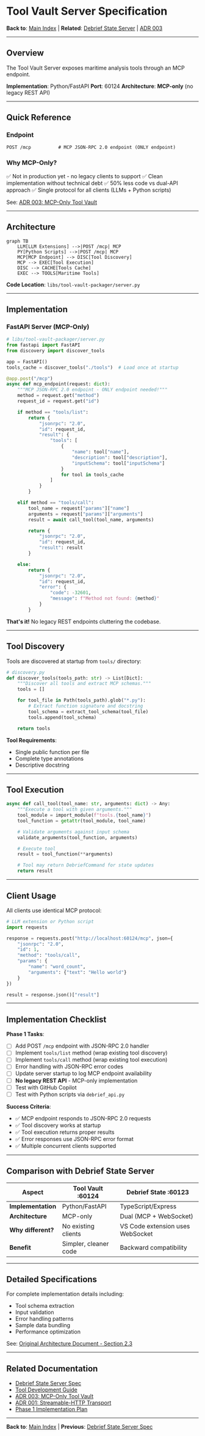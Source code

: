 # Tool Vault Server Specification

**Back to**: [Main Index](../README.md) | **Related**: [Debrief State Server](debrief-state-server.md) | [ADR 003](../decisions/003-mcp-only-tool-vault.md)

---

## Overview

The Tool Vault Server exposes maritime analysis tools through an MCP endpoint.

**Implementation**: Python/FastAPI
**Port**: 60124
**Architecture**: **MCP-only** (no legacy REST API)

---

## Quick Reference

### Endpoint

```
POST /mcp          # MCP JSON-RPC 2.0 endpoint (ONLY endpoint)
```

### Why MCP-Only?

✅ Not in production yet - no legacy clients to support
✅ Clean implementation without technical debt
✅ 50% less code vs dual-API approach
✅ Single protocol for all clients (LLMs + Python scripts)

See: [ADR 003: MCP-Only Tool Vault](../decisions/003-mcp-only-tool-vault.md)

---

## Architecture

```mermaid
graph TB
    LLM[LLM Extensions] -->|POST /mcp| MCP
    PY[Python Scripts] -->|POST /mcp| MCP
    MCP[MCP Endpoint] --> DISC[Tool Discovery]
    MCP --> EXEC[Tool Execution]
    DISC --> CACHE[Tools Cache]
    EXEC --> TOOLS[Maritime Tools]
```

**Code Location**: `libs/tool-vault-packager/server.py`

---

## Implementation

### FastAPI Server (MCP-Only)

```python
# libs/tool-vault-packager/server.py
from fastapi import FastAPI
from discovery import discover_tools

app = FastAPI()
tools_cache = discover_tools("./tools")  # Load once at startup

@app.post("/mcp")
async def mcp_endpoint(request: dict):
    """MCP JSON-RPC 2.0 endpoint - ONLY endpoint needed!"""
    method = request.get("method")
    request_id = request.get("id")

    if method == "tools/list":
        return {
            "jsonrpc": "2.0",
            "id": request_id,
            "result": {
                "tools": [
                    {
                        "name": tool["name"],
                        "description": tool["description"],
                        "inputSchema": tool["inputSchema"]
                    }
                    for tool in tools_cache
                ]
            }
        }

    elif method == "tools/call":
        tool_name = request["params"]["name"]
        arguments = request["params"]["arguments"]
        result = await call_tool(tool_name, arguments)

        return {
            "jsonrpc": "2.0",
            "id": request_id,
            "result": result
        }

    else:
        return {
            "jsonrpc": "2.0",
            "id": request_id,
            "error": {
                "code": -32601,
                "message": f"Method not found: {method}"
            }
        }
```

**That's it!** No legacy REST endpoints cluttering the codebase.

---

## Tool Discovery

Tools are discovered at startup from `tools/` directory:

```python
# discovery.py
def discover_tools(tools_path: str) -> List[Dict]:
    """Discover all tools and extract MCP schemas."""
    tools = []

    for tool_file in Path(tools_path).glob("*.py"):
        # Extract function signature and docstring
        tool_schema = extract_tool_schema(tool_file)
        tools.append(tool_schema)

    return tools
```

**Tool Requirements**:
- Single public function per file
- Complete type annotations
- Descriptive docstring

---

## Tool Execution

```python
async def call_tool(tool_name: str, arguments: dict) -> Any:
    """Execute a tool with given arguments."""
    tool_module = import_module(f"tools.{tool_name}")
    tool_function = getattr(tool_module, tool_name)

    # Validate arguments against input schema
    validate_arguments(tool_function, arguments)

    # Execute tool
    result = tool_function(**arguments)

    # Tool may return DebriefCommand for state updates
    return result
```

---

## Client Usage

All clients use identical MCP protocol:

```python
# LLM extension or Python script
import requests

response = requests.post("http://localhost:60124/mcp", json={
    "jsonrpc": "2.0",
    "id": 1,
    "method": "tools/call",
    "params": {
        "name": "word_count",
        "arguments": {"text": "Hello world"}
    }
})

result = response.json()["result"]
```

---

## Implementation Checklist

**Phase 1 Tasks**:
- [ ] Add POST `/mcp` endpoint with JSON-RPC 2.0 handler
- [ ] Implement `tools/list` method (wrap existing tool discovery)
- [ ] Implement `tools/call` method (wrap existing tool execution)
- [ ] Error handling with JSON-RPC error codes
- [ ] Update server startup to log MCP endpoint availability
- [ ] **No legacy REST API** - MCP-only implementation
- [ ] Test with GitHub Copilot
- [ ] Test with Python scripts via `debrief_api.py`

**Success Criteria**:
- ✅ MCP endpoint responds to JSON-RPC 2.0 requests
- ✅ Tool discovery works at startup
- ✅ Tool execution returns proper results
- ✅ Error responses use JSON-RPC error format
- ✅ Multiple concurrent clients supported

---

## Comparison with Debrief State Server

| Aspect | Tool Vault :60124 | Debrief State :60123 |
|--------|-------------------|----------------------|
| **Implementation** | Python/FastAPI | TypeScript/Express |
| **Architecture** | MCP-only | Dual (MCP + WebSocket) |
| **Why different?** | No existing clients | VS Code extension uses WebSocket |
| **Benefit** | Simpler, cleaner code | Backward compatibility |

---

## Detailed Specifications

For complete implementation details including:
- Tool schema extraction
- Input validation
- Error handling patterns
- Sample data bundling
- Performance optimization

See: [Original Architecture Document - Section 2.3](../../llm-integration-architecture.md#23-tool-vault-server-native-mcp-streamable-http)

---

## Related Documentation

- [Debrief State Server Spec](debrief-state-server.md)
- [Tool Development Guide](../../tool-vault-packager/DEVELOPERS.md)
- [ADR 003: MCP-Only Tool Vault](../decisions/003-mcp-only-tool-vault.md)
- [ADR 001: Streamable-HTTP Transport](../decisions/001-streamable-http-transport.md)
- [Phase 1 Implementation Plan](../phases/phase-1-implementation.md)

---

**Back to**: [Main Index](../README.md) | **Previous**: [Debrief State Server Spec](debrief-state-server.md)
